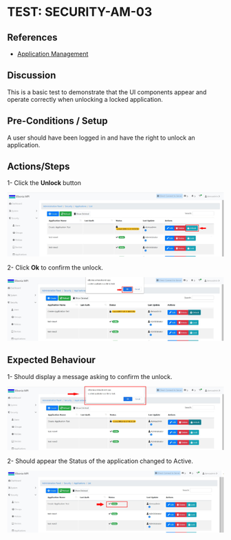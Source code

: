 # TEST: SECURITY-AM-03

## References

* [Application Management](../../../../operations/security-administration/end-user-guide/application-management.md)

## Discussion

This is a basic test to demonstrate that the UI components appear and operate correctly when unlocking a locked application.

## Pre-Conditions / Setup

A user should have been logged in and have the right to unlock an application.

## Actions/Steps

1- Click the **Unlock** button

![](../../../../../.gitbook/assets/10%20%283%29.jpg)

2- Click  **Ok** to confirm the unlock.

![](../../../../../.gitbook/assets/12%20%281%29.jpg)

## Expected Behaviour

1- Should display a message asking to confirm the unlock.

![](../../../../../.gitbook/assets/11.jpg)

2- Should appear the Status of the application changed to Active.

![](../../../../../.gitbook/assets/13%20%281%29.jpg)

